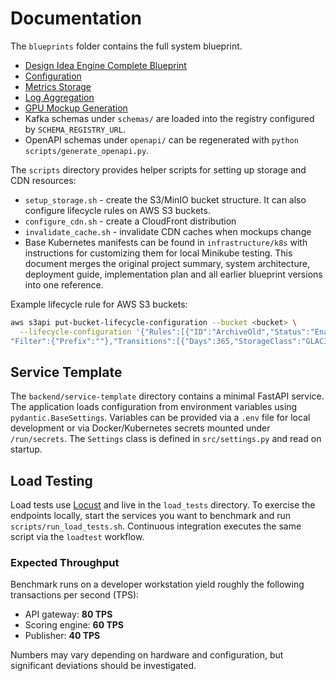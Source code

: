# Documentation

The `blueprints` folder contains the full system blueprint.

- [Design Idea Engine Complete Blueprint](blueprints/DesignIdeaEngineCompleteBlueprint.md)
- [Configuration](configuration.md)
- [Metrics Storage](metrics_storage.md)
- [Log Aggregation](logs_with_loki.md)
- [GPU Mockup Generation](mockup_generation.md)
- Kafka schemas under `schemas/` are loaded into the registry configured by `SCHEMA_REGISTRY_URL`.
- OpenAPI schemas under `openapi/` can be regenerated with `python scripts/generate_openapi.py`.

The `scripts` directory provides helper scripts for setting up storage and CDN resources:

- `setup_storage.sh` - create the S3/MinIO bucket structure.
  It can also configure lifecycle rules on AWS S3 buckets.
- `configure_cdn.sh` - create a CloudFront distribution
- `invalidate_cache.sh` - invalidate CDN caches when mockups change
- Base Kubernetes manifests can be found in `infrastructure/k8s` with instructions for
  customizing them for local Minikube testing.
  This document merges the original project summary, system architecture, deployment guide, implementation plan and all earlier blueprint versions into one reference.

Example lifecycle rule for AWS S3 buckets:

```bash
aws s3api put-bucket-lifecycle-configuration --bucket <bucket> \
  --lifecycle-configuration '{"Rules":[{"ID":"ArchiveOld","Status":"Enabled",\
"Filter":{"Prefix":""},"Transitions":[{"Days":365,"StorageClass":"GLACIER"}]}]}'
```

## Service Template

The `backend/service-template` directory contains a minimal FastAPI service. The
application loads configuration from environment variables using
`pydantic.BaseSettings`. Variables can be provided via a `.env` file for local
development or via Docker/Kubernetes secrets mounted under `/run/secrets`. The
`Settings` class is defined in `src/settings.py` and read on startup.

## Load Testing

Load tests use [Locust](https://locust.io/) and live in the `load_tests`
directory. To exercise the endpoints locally, start the services you want to
benchmark and run `scripts/run_load_tests.sh`. Continuous integration executes
the same script via the `loadtest` workflow.

### Expected Throughput

Benchmark runs on a developer workstation yield roughly the following
transactions per second (TPS):

- API gateway: **80 TPS**
- Scoring engine: **60 TPS**
- Publisher: **40 TPS**

Numbers may vary depending on hardware and configuration, but significant
deviations should be investigated.
